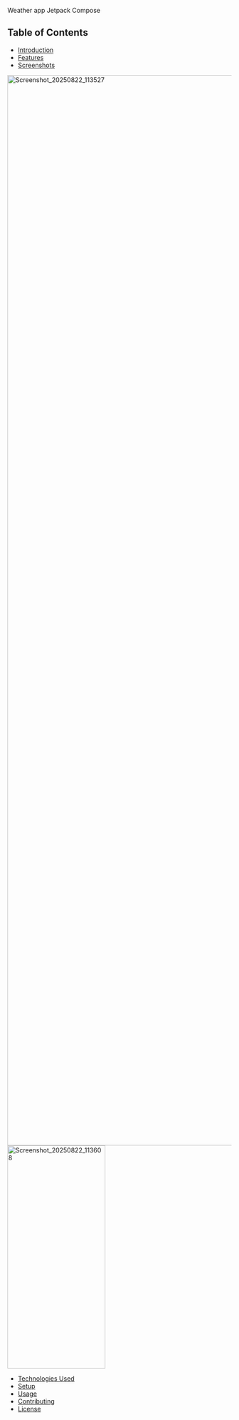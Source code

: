 Weather app Jetpack Compose

## Table of Contents
- [Introduction](#introduction)
- [Features](#features)
- [Screenshots](#screenshots)


<img width="1080" height="2400" alt="Screenshot_20250822_113527" src="https://github.com/user-attachments/assets/81b2e1f3-9b14-45d9-8253-186945a3ab48" />

<img width="220" height="500" alt="Screenshot_20250822_113608" src="https://github.com/user-attachments/assets/e1f27127-c60b-4689-a96e-adddc73e2281" />



- [Technologies Used](#technologies-used)
- [Setup](#setup)
- [Usage](#usage)
- [Contributing](#contributing)
- [License](#license)


